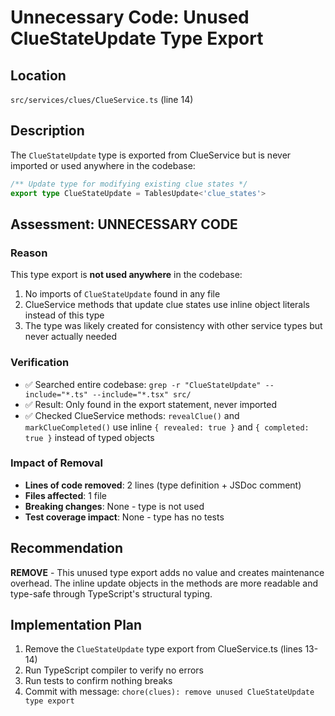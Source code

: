 # Unnecessary Code: Unused ClueStateUpdate Type Export

## Location
`src/services/clues/ClueService.ts` (line 14)

## Description
The `ClueStateUpdate` type is exported from ClueService but is never imported or used anywhere in the codebase:
```typescript
/** Update type for modifying existing clue states */
export type ClueStateUpdate = TablesUpdate<'clue_states'>
```

## Assessment: UNNECESSARY CODE

### Reason
This type export is **not used anywhere** in the codebase:
1. No imports of `ClueStateUpdate` found in any file
2. ClueService methods that update clue states use inline object literals instead of this type
3. The type was likely created for consistency with other service types but never actually needed

### Verification
- ✅ Searched entire codebase: `grep -r "ClueStateUpdate" --include="*.ts" --include="*.tsx" src/`
- ✅ Result: Only found in the export statement, never imported
- ✅ Checked ClueService methods: `revealClue()` and `markClueCompleted()` use inline `{ revealed: true }` and `{ completed: true }` instead of typed objects

### Impact of Removal
- **Lines of code removed**: 2 lines (type definition + JSDoc comment)
- **Files affected**: 1 file
- **Breaking changes**: None - type is not used
- **Test coverage impact**: None - type has no tests

## Recommendation
**REMOVE** - This unused type export adds no value and creates maintenance overhead. The inline update objects in the methods are more readable and type-safe through TypeScript's structural typing.

## Implementation Plan
1. Remove the `ClueStateUpdate` type export from ClueService.ts (lines 13-14)
2. Run TypeScript compiler to verify no errors
3. Run tests to confirm nothing breaks
4. Commit with message: `chore(clues): remove unused ClueStateUpdate type export`

